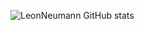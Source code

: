 
![LeonNeumann GitHub stats](https://github-readme-stats.vercel.app/api?username=leonneuman&show_icons=true&theme=midnight-purple)





